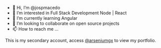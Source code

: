 - 👋 Hi, I’m @jospmacedo
- 👀 I’m interested in Full Stack Development Node | React
- 🌱 I’m currently learning Angular
- 💞️ I’m looking to collaborate on open source projects
- 📫 How to reach me ...

This is my secondary account, access [@arseniumgx](https://github.com/arseniumgx) to view my portfolio.
<!---
jospmacedo/jospmacedo is a ✨ special ✨ repository because its `README.md` (this file) appears on your GitHub profile.
You can click the Preview link to take a look at your changes.
--->
